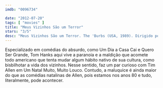 ```yaml
---
imdb: "0096734"

date: "2012-07-20"
tags: [ "movies" ]
title: "Meus Vizinhos São um Terror"
stars: "3/5"
desc: "Meus Vizinhos São um Terror. The 'Burbs (USA, 1989). Dirigido por Joe Dante. Escrito por Dana Olsen. Com Tom Hanks, Bruce Dern, Carrie Fisher, Rick Ducommun, Corey Feldman, Wendy Schaal, Henry Gibson, Brother Theodore, Courtney Gains."
---
```

Especializado em comédias do absurdo, como Um Dia a Casa Cai e Quero Ser Grande, Tom Hanks aqui vive a paranoia e a maldição que acomete todo americano que tenta mudar algum hábito nativo de sua cultura, como bisbilhotar a vida dos vizinhos. Nesse sentido, faz um par curioso com Tim Allen em Um Natal Muito, Muito Louco. Contudo, a maluquice é ainda maior do que as comédias natalinas de Allen, pois estamos nos anos 80 e tudo, literalmente, pode acontecer.

